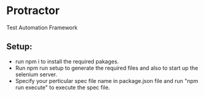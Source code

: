 # Protractor
Test Automation Framework

## Setup:
- run npm i to install the required pakages.
- Run npm run setup to generate the required files and also to start up the selenium server.
- Specify your perticular spec file name in package.json file and run "npm run execute" to execute the spec file.
